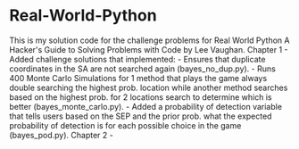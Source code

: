 # Real-World-Python
This is my solution code for the challenge problems for Real World Python A Hacker's Guide to Solving Problems with Code by Lee Vaughan. 
  Chapter 1 - Added challenge solutions that implemented:
      - Ensures that duplicate coordinates in the SA are not searched again (bayes_no_dup.py).
      - Runs 400 Monte Carlo Simulations for 1 method that plays the game always double searching the highest prob. location while another method searches                   based on the highest prob. for 2 locations search to determine which is better (bayes_monte_carlo.py). 
      - Added a probability of detection variable that tells users based on the SEP and the prior prob. what the expected probability of detection is for                    each possible choice in the game (bayes_pod.py).
  Chapter 2 - 
